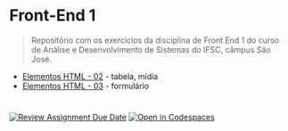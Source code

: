 # Front-End 1

> Repositório com os exercícios da disciplina de Front End 1 do curso de Análise e Desenvolvimento de Sistemas do IFSC, câmpus São José.

- [Elementos HTML - 02](elementos-html-02) - tabela, mídia
- [Elementos HTML - 03](elementos-html-03) - formulário

#


[![Review Assignment Due Date](https://classroom.github.com/assets/deadline-readme-button-22041afd0340ce965d47ae6ef1cefeee28c7c493a6346c4f15d667ab976d596c.svg)](https://classroom.github.com/a/IbH2dxOE)
[![Open in Codespaces](https://classroom.github.com/assets/launch-codespace-2972f46106e565e64193e422d61a12cf1da4916b45550586e14ef0a7c637dd04.svg)](https://classroom.github.com/open-in-codespaces?assignment_repo_id=18967271)
